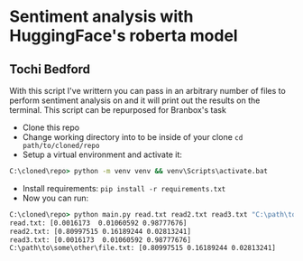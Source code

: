 # Sentiment analysis with HuggingFace's roberta model

## Tochi Bedford

With this script I've writtern you can pass in an arbitrary number of files to perform sentiment analysis on and it will print out the results on the terminal. This script can be repurposed for Branbox's task

- Clone this repo
- Change working directory into to be inside of your clone `cd path/to/cloned/repo`
- Setup a virtual environment and activate it:

```bat
C:\cloned\repo> python -m venv venv && venv\Scripts\activate.bat
```

- Install requirements: `pip install -r requirements.txt`
- Now you can run:

```bat
C:\cloned\repo> python main.py read.txt read2.txt read3.txt "C:\path\to\some\other\file.txt"
read.txt: [0.0016173  0.01060592 0.98777676]
read2.txt: [0.80997515 0.16189244 0.02813241]
read3.txt: [0.0016173  0.01060592 0.98777676]
C:\path\to\some\other\file.txt: [0.80997515 0.16189244 0.02813241]
```
